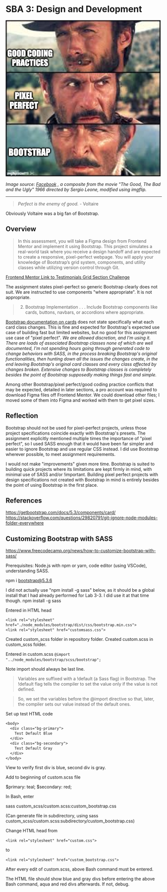 # SBA 3: Design and Development

![When Bootstrap meets Pixel Perfect meets Good Coding Practices](./tgtbtu.png)

*Image source: [Facebook](https://www.facebook.com/movieclips/photos/throwback-clip-the-good-the-bad-and-the-ugly-standoff-httpswwwyoutubecomwatchv5p/10153171726572139/?_rdr) , a composite from the movie "The Good, The Bad and the Ugly" 1966 directed by Sergio Leone, modified using imgflip.*

---

>*Perfect is the enemy of good.* - Voltaire

Obviously Voltaire was a big fan of Bootstrap.

## Overview

>In this assessment, you will take a Figma design from Frontend Mentor and implement it using Bootstrap. This project simulates a real-world task where you receive a design handoff and are expected to create a responsive, pixel-perfect webpage. You will apply your knowledge of Bootstrap’s grid system, components, and utility classes while utilizing version control through Git.

[Frontend Mentor Link to Testimonials Grid Section Challenge](https://www.frontendmentor.io/challenges/testimonials-grid-section-Nnw6J7Un7)

The assignment states pixel-perfect so generic Bootstrap clearly does not suit.  We are instructed to use components "where appropriate".  It is not appropriate.

>2. Bootstrap Implementation . . . Include Bootstrap components like cards, buttons, navbars, or accordions where appropriate.

[Bootstrap documentation on cards](https://getbootstrap.com/docs/5.3/components/card/) does not state specifically what each card class changes.  This is fine and expected for Bootstrap's expected use case of building fast but limited websites, but no good for this assignment use case of "pixel perfect".  *We are allowed discretion, and I'm using it.  There are loads of associated Bootstrap classes none of which are well documented, I'm not spending hours going through generated code to change behaviors with SASS, in the process breaking Bootstrap's original functionalities, then hunting down all the issues the changes create, in the end leaving Bootstrap's original card classes and every class affected by changes broken.  Extensive changes to Bootstrap classes is completely besides the point of Bootstrap supposedly making things fast and simple.*

Among other Bootstrap/pixel perfect/good coding practice conflicts that may be expected, detailed in later sections, a pro account was required to download Figma files off Frontend Mentor.  We could download other files; I moved some of them into Figma and worked with them to get pixel sizes.

## Reflection

Bootstrap should not be used for pixel-perfect projects, unless those project specifications coincide exactly with Bootstrap's presets.  The assignment explicitly mentioned multiple times the importance of "pixel perfect", so I used SASS enough that it would have been far simpler and easier to ignore Bootstrap and use regular CSS instead.  I did use Bootstrap wherever possible, to meet assignment requirements.

I would not make "improvements" given more time.  Bootstrap is suited to building quick projects where its limitations are kept firmly in mind, with minimal use of SASS and/or !important.  Building pixel perfect projects with design specifications not created with Bootstrap in mind is entirely besides the point of using Bootstrap in the first place.

## References

https://getbootstrap.com/docs/5.3/components/card/
https://stackoverflow.com/questions/29820791/git-ignore-node-modules-folder-everywhere

## Customizing Bootstrap with SASS

https://www.freecodecamp.org/news/how-to-customize-bootstrap-with-sass/

Prerequisites:  Node.js with npm or yarn, code editor (using VSCode), understanding SASS.

npm i bootstrap@5.3.6

I did not actually use "npm install -g sass" below, as it should be a global install that I had already performed for Lab 3-3.  I did use it at that time though. 
npm install -g sass

Entered in HTML head

```
<link rel="stylesheet" href="./node_modules/bootstrap/dist/css/bootstrap.min.css">
<link rel="stylesheet" href="customsass.css">
```

Created custom_scss folder in repository folder.
Created custom.scss in custom_scss folder.

Entered in custom.scss
`@import "../node_modules/bootstrap/scss/bootstrap";`

Note import should always be last line.

>Variables are suffixed with a !default (a Sass flag) in Bootstrap. The !default flag tells the compiler to set the value only if the value is not defined.

>So, we set the variables before the @import directive so that, later, the compiler sets our value instead of the default ones.

Set up test HTML code

```
<body>
  <div class="bg-primary">
    Test Default Blue
  </div>
  <div class="bg-secondary">
    Test Default Gray
  </div>
</body>
```

View to verify first div is blue, second div is gray.

Add to beginning of custom.scss file

$primary: teal;
$secondary: red;

In Bash, enter

sass custom_scss/custom.scss:custom_bootstrap.css

(Can generate file in subdirectory, using sass custom_scss/custom.scss:subdirectory/custom_bootstrap.css)

Change HTML head from

`<link rel="stylesheet" href="custom.css">`

to

`<link rel="stylesheet" href="custom_bootstrap.css">`

After every edit of custom.scss, above Bash command must be entered.

The HTML file should show blue and gray divs before entering the above Bash command, aqua and red divs afterwards.  If not, debug.